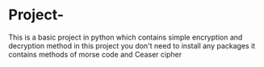 # Project-
This is a basic project in python which contains simple encryption and decryption method 
in this project you don't need to install any packages 
it contains methods of morse code and Ceaser cipher 
